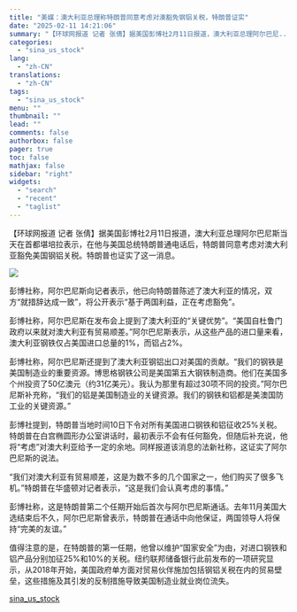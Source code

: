 ```yaml
---
title: "美媒：澳大利亚总理称特朗普同意考虑对澳豁免钢铝关税，特朗普证实"
date: "2025-02-11 14:21:06"
summary: "【环球网报道 记者 张倩】据美国彭博社2月11日报道，澳大利亚总理阿尔巴尼..."
categories:
  - "sina_us_stock"
lang:
  - "zh-CN"
translations:
  - "zh-CN"
tags:
  - "sina_us_stock"
menu: ""
thumbnail: ""
lead: ""
comments: false
authorbox: false
pager: true
toc: false
mathjax: false
sidebar: "right"
widgets:
  - "search"
  - "recent"
  - "taglist"
---
```


【环球网报道 记者 张倩】据美国彭博社2月11日报道，澳大利亚总理阿尔巴尼斯当天在首都堪培拉表示，在他与美国总统特朗普通电话后，特朗普同意考虑对澳大利亚豁免美国钢铝关税。特朗普也证实了这一消息。

![](//n.sinaimg.cn/spider20250211/55/w549h306/20250211/4224-dd944f30d2e8d1916860425431823b45.png)

彭博社称，阿尔巴尼斯向记者表示，他已向特朗普陈述了澳大利亚的情况，双方“就措辞达成一致”，将公开表示“基于两国利益，正在考虑豁免”。

彭博社称，阿尔巴尼斯在发布会上提到了澳大利亚的“关键优势”。“美国自杜鲁门政府以来就对澳大利亚有贸易顺差。”阿尔巴尼斯表示，从这些产品的进口量来看，澳大利亚钢铁仅占美国进口总量的1%，而铝占2%。

彭博社称，阿尔巴尼斯还提到了澳大利亚钢铝出口对美国的贡献。“我们的钢铁是美国制造业的重要资源。博思格钢铁公司是美国第五大钢铁制造商。他们在美国多个州投资了50亿澳元（约31亿美元）。我认为那里有超过30项不同的投资。”阿尔巴尼斯补充称，“我们的铝是美国制造业的关键资源。我们的钢铁和铝都是美澳国防工业的关键资源。”

彭博社提到，特朗普当地时间10日下令对所有美国进口钢铁和铝征收25%关税。特朗普在白宫椭圆形办公室讲话时，最初表示不会有任何豁免，但随后补充说，他将“考虑”对澳大利亚给予一定的余地。同样报道该消息的法新社称，这证实了阿尔巴尼斯的说法。

“我们对澳大利亚有贸易顺差，这是为数不多的几个国家之一，他们购买了很多飞机。”特朗普在华盛顿对记者表示，“这是我们会认真考虑的事情。”

彭博社称，这是特朗普第二个任期开始后首次与阿尔巴尼斯通话。去年11月美国大选结束后不久，阿尔巴尼斯曾表示，特朗普在通话中向他保证，两国领导人将保持“完美的友谊。”

值得注意的是，在特朗普的第一任期，他曾以维护“国家安全”为由，对进口钢铁和铝产品分别加征25%和10%的关税。纽约联邦储备银行此前发布的一项研究显示，从2018年开始，美国政府单方面对贸易伙伴施加包括钢铝关税在内的贸易壁垒，这些措施及其引发的反制措施导致美国制造业就业岗位流失。

[sina_us_stock](https://finance.sina.com.cn/jjxw/2025-02-11/doc-inekawwf6639397.shtml)
